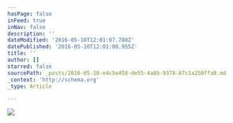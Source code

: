 ```yaml
---
hasPage: false
inFeed: true
inNav: false
description: ''
dateModified: '2016-05-10T12:01:07.780Z'
datePublished: '2016-05-10T12:01:08.955Z'
title: ''
author: []
starred: false
sourcePath: _posts/2016-05-10-e4c5e458-de55-4a8b-9378-87c1a250ffa0.md
_context: 'http://schema.org'
_type: Article

---
```

![](https://the-grid-user-content.s3-us-west-2.amazonaws.com/d46688d7-2f10-44c6-bff9-4ec8acd81769.jpg)